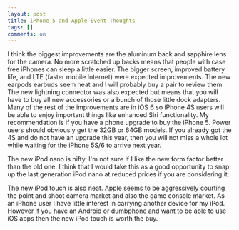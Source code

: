 ```yaml
---
layout: post
title: iPhone 5 and Apple Event Thoughts
tags: []
comments: on
---
```

I think the biggest improvements are the aluminum back and sapphire lens for the camera. No more scratched up backs means that people with case free iPhones can sleep a little easier. The bigger screen, improved battery life, and LTE (faster mobile Internet) were expected improvements. The new earpods earbuds seem neat and I will probably buy a pair to review them. The new lightning connector was also expected but means that you will have to buy all new accessories or a bunch of those little dock adapters. Many of the rest of the improvements are in iOS 6 so iPhone 4S users will be able to enjoy important things like enhanced Siri functionality. My recommendation is if you have a phone upgrade to buy the iPhone 5. Power users should obviously get the 32GB or 64GB models. If you already got the 4S and do not have an upgrade this year, then you will not miss a whole lot while waiting for the iPhone 5S/6 to arrive next year.

The new iPod nano is nifty. I'm not sure if I like the new form factor better than the old one. I think that I would take this as a good opportunity to snap up the last generation iPod nano at reduced prices if you are considering it.

The new iPod touch is also neat. Apple seems to be aggressively courting the point and shoot camera market and also the game console market. As an iPhone user I have little interest in carrying another device for my iPod. However if you have an Android or dumbphone and want to be able to use iOS apps then the new iPod touch is worth the buy.

